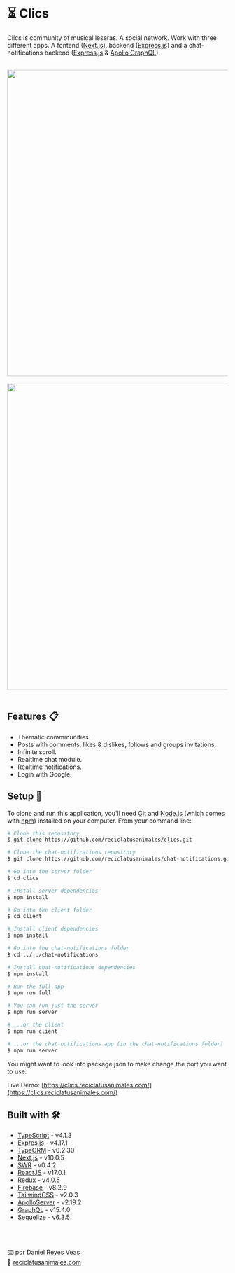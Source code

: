 # ⏳ Clics

Clics is community of musical leseras. A social network. Work with three different apps. A fontend ([Next.js](https://nextjs.org/)), backend ([Express.js](https://expressjs.com/)) and a chat-notifications backend ([Express.js](https://expressjs.com/) & [Apollo GraphQL](https://www.apollographql.com/)).

<br />

<div align="center"><img src="https://resources.reciclatusanimales.com/image/clics.png" width=700></div>
<br />
<div align="center"><img src="https://resources.reciclatusanimales.com/image/chat-notifications.png" width=700></div>
<br />

## Features 📋

-   Thematic commmunities.
-   Posts with comments, likes & dislikes, follows and groups invitations.
-   Infinite scroll.
-   Realtime chat module.
-   Realtime notifications.
-   Login with Google.

## Setup 🚀

To clone and run this application, you'll need [Git](https://git-scm.com) and [Node.js](https://nodejs.org/en/download/) (which comes with [npm](http://npmjs.com)) installed on your computer. From your command line:

```bash
# Clone this repository
$ git clone https://github.com/reciclatusanimales/clics.git

# Clone the chat-notifications repository
$ git clone https://github.com/reciclatusanimales/chat-notifications.git

# Go into the server folder
$ cd clics

# Install server dependencies
$ npm install

# Go into the client folder
$ cd client

# Install client dependencies
$ npm install

# Go into the chat-notifications folder
$ cd ../../chat-notifications

# Install chat-notifications dependencies
$ npm install

# Run the full app
$ npm run full

# You can run just the server
$ npm run server

# ...or the client
$ npm run client

# ...or the chat-notifications app (in the chat-notifications folder)
$ npm run server
```

You might want to look into package.json to make change the port you want to use.

Live Demo: [https://clics.reciclatusanimales.com/](https://clics.reciclatusanimales.com/)

## Built with 🛠️

-   [TypeScript](https://www.typescriptlang.org/) - v4.1.3
-   [Expres.js](https://expressjs.com/) - v4.17.1
-   [TypeORM](https://typeorm.io/) - v0.2.30
-   [Next.js](https://nextjs.org/) - v10.0.5
-   [SWR](https://swr.vercel.app/) - v0.4.2
-   [ReactJS](https://reactjs.org/) - v17.0.1
-   [Redux](https://redux.js.org/) - v4.0.5
-   [Firebase](https://firebase.google.com/) - v8.2.9
-   [TailwindCSS](https://tailwindcss.com/) - v2.0.3
-   [ApolloServer](https://www.apollographql.com/docs/apollo-server/) - v2.19.2
-   [GraphQL](https://graphql.org/) - v15.4.0
-   [Sequelize](https://sequelize.org/) - v6.3.5

<br />
<br />

⌨️ por [Daniel Reyes Veas](https://github.com/danielreyesveas)
<br />
💾 [reciclatusanimales.com](https://reciclatusanimales.com)

<br />

